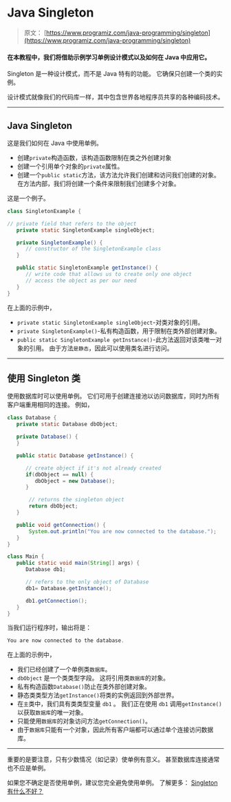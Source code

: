 # Java Singleton

> 原文： [https://www.programiz.com/java-programming/singleton](https://www.programiz.com/java-programming/singleton)

#### 在本教程中，我们将借助示例学习单例设计模式以及如何在 Java 中应用它。

Singleton 是一种设计模式，而不是 Java 特有的功能。 它确保只创建一个类的实例。

设计模式就像我们的代码库一样，其中包含世界各地程序员共享的各种编码技术。

* * *

## Java Singleton

这是我们如何在 Java 中使用单例。

*   创建`private`构造函数，该构造函数限制在类之外创建对象
*   创建一个引用单个对象的`private`属性。
*   创建一个`public static`方法，该方法允许我们创建和访问我们创建的对象。 在方法内部，我们将创建一个条件来限制我们创建多个对象。

这是一个例子。

```java
class SingletonExample {

// private field that refers to the object
   private static SingletonExample singleObject;

   private SingletonExample() {
      // constructor of the SingletonExample class
   }

   public static SingletonExample getInstance() {
      // write code that allows us to create only one object
      // access the object as per our need
   }
} 
```

在上面的示例中，

*   `private static SingletonExample singleObject`-对类对象的引用。
*   `private SingletonExample()`-私有构造函数，用于限制在类外部创建对象。
*   `public static SingletonExample getInstance()`-此方法返回对该类唯一对象的引用。 由于方法`是静态`，因此可以使用类名进行访问。

* * *

## 使用 Singleton 类

使用数据库时可以使用单例。 它们可用于创建连接池以访问数据库，同时为所有客户端重用相同的连接。 例如，

```java
class Database {
   private static Database dbObject;

   private Database() {      
   }

   public static Database getInstance() {

      // create object if it's not already created
      if(dbObject == null) {
         dbObject = new Database();
      }

       // returns the singleton object
       return dbObject;
   }

   public void getConnection() {
       System.out.println("You are now connected to the database.");
   }
}

class Main {
   public static void main(String[] args) {
      Database db1;

      // refers to the only object of Database
      db1= Database.getInstance();

      db1.getConnection();
   }
} 
```

当我们运行程序时，输出将是：

```java
You are now connected to the database. 
```

在上面的示例中，

*   我们已经创建了一个单例类`数据库`。
*   `dbObject` 是一个类类型字段。 这将引用类`数据库`的对象。
*   私有构造函数`Database()`防止在类外部创建对象。
*   静态类类型方法`getInstance()`将类的实例返回到外部世界。
*   在`主`类中，我们具有类类型变量 `db1` 。 我们正在使用 `db1` 调用`getInstance()`以获取`数据库`的唯一对象。
*   只能使用`数据库`的对象访问方法`getConnection()`。
*   由于`数据库`只能有一个对象，因此所有客户端都可以通过单个连接访问数据库。

* * *

重要的是要注意，只有少数情况（如记录）使单例有意义。 甚至数据库连接通常也不应是单例。

如果您不确定是否使用单例，建议您完全避免使用单例。 了解更多： [Singleton 有什么不好？](https://stackoverflow.com/questions/137975/what-is-so-bad-about-singletons "Why not to use singletons?")